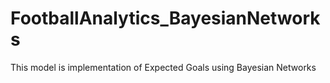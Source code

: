 # FootballAnalytics_BayesianNetworks
This model is implementation of Expected Goals using Bayesian Networks 
